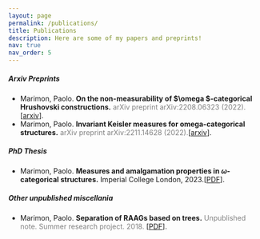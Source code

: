 ```yaml
---
layout: page
permalink: /publications/
title: Publications
description: Here are some of my papers and preprints!
nav: true
nav_order: 5
---
```


##### Arxiv Preprints

* Marimon, Paolo. **On the non-measurability of $\omega $-categorical Hrushovski constructions.** <span style="color:gray">
arXiv preprint arXiv:2208.06323 (2022).
</span>[[arxiv](https://arxiv.org/abs/2208.06323)].
* Marimon, Paolo. **Invariant Keisler measures for omega-categorical structures.** <span style="color:gray"> arXiv preprint arXiv:2211.14628 (2022).</span>[[arxiv](https://arxiv.org/abs/2211.14628)].

##### PhD Thesis
* Marimon, Paolo. **Measures and amalgamation properties in $\omega$-categorical structures.** Imperial College London, 2023.[[PDF](https://spiral.imperial.ac.uk/handle/10044/1/106470)].

##### Other unpublished miscellania
* Marimon, Paolo. **Separation of RAAGs based on trees.** <span style="color:gray"> Unpublished note. Summer research project. 2018. </span>[[PDF](http://paolomarimon.github.io/assets/pdf/Separation_of_RAAGS.pdf)].



